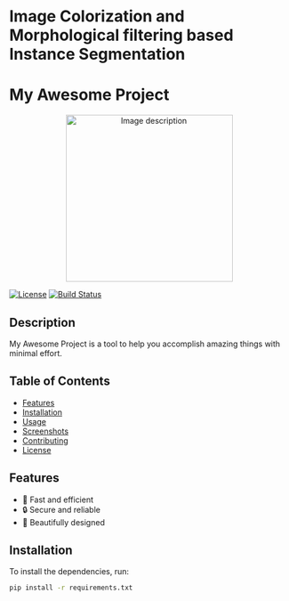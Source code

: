 # Image Colorization and Morphological filtering based Instance Segmentation

# My Awesome Project

<p align="center">
  <img src="path/to/your/image.png" alt="Image description" width="300" height="300">
</p>

[![License](https://img.shields.io/badge/license-MIT-blue)](LICENSE)
[![Build Status](https://img.shields.io/badge/build-passing-brightgreen)](https://github.com/username/project/actions)

## Description
My Awesome Project is a tool to help you accomplish amazing things with minimal effort.

## Table of Contents
- [Features](#features)
- [Installation](#installation)
- [Usage](#usage)
- [Screenshots](#screenshots)
- [Contributing](#contributing)
- [License](#license)

## Features
- 🚀 Fast and efficient
- 🔒 Secure and reliable
- 🎨 Beautifully designed

## Installation

To install the dependencies, run:

```bash
pip install -r requirements.txt
